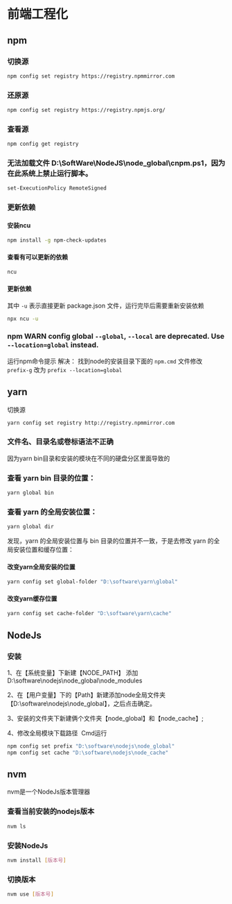 # 前端工程化
## npm

### 切换源
```sh
npm config set registry https://registry.npmmirror.com
```
### 还原源
```sh
npm config set registry https://registry.npmjs.org/
```
### 查看源
```sh
npm config get registry
```

### 无法加载文件 D:\SoftWare\NodeJS\node_global\cnpm.ps1，因为在此系统上禁止运行脚本。
```sh
set-ExecutionPolicy RemoteSigned
```

### 更新依赖
#### 安装ncu

```sh
npm install -g npm-check-updates
```
#### 查看有可以更新的依赖

```sh
ncu
```

#### 更新依赖
其中 `-u` 表示直接更新 package.json 文件，运行完毕后需要重新安装依赖
```sh
npx ncu -u
```
### npm WARN config global `--global`, `--local` are deprecated. Use `--location=global` instead.
运行npm命令提示
解决：
找到node的安装目录下面的 `npm.cmd` 文件修改
`prefix-g`  改为  `prefix --location=global`

## yarn 

切换源
```sh
yarn config set registry http://registry.npmmirror.com
```

### 文件名、目录名或卷标语法不正确
因为yarn bin目录和安装的模块在不同的硬盘分区里面导致的

### 查看 yarn bin 目录的位置：
```sh
yarn global bin
```
### 查看 yarn 的全局安装位置：
```sh
yarn global dir
```
发现，yarn 的全局安装位置与 bin 目录的位置并不一致，于是去修改 yarn 的全局安装位置和缓存位置：
#### 改变yarn全局安装的位置
```sh
yarn config set global-folder "D:\software\yarn\global"
```
#### 改变yarn缓存位置
```sh
yarn config set cache-folder "D:\software\yarn\cache"
```

## NodeJs

### 安装
1、在【系统变量】下新建【NODE_PATH】
添加 
D:\software\nodejs\node_global\node_modules

2、在【用户变量】下的【Path】新建添加node全局文件夹【D:\software\nodejs\node_global】，之后点击确定。

3、安装的文件夹下新建俩个文件夹【node_global】和【node_cache】;

4、修改全局模块下载路径 
Cmd运行
```sh
npm config set prefix "D:\software\nodejs\node_global"
npm config set cache "D:\software\nodejs\node_cache"
```

## nvm

nvm是一个NodeJs版本管理器

### 查看当前安装的nodejs版本
```sh
nvm ls
```
### 安装NodeJs
```sh
nvm install [版本号]
```
### 切换版本
```sh
nvm use [版本号]
```